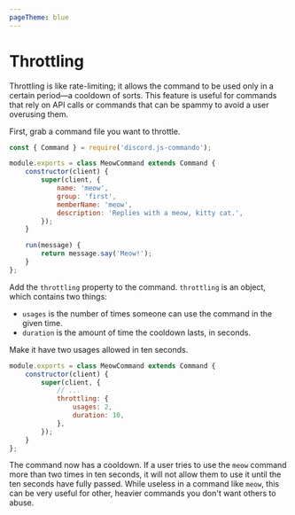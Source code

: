 ```yaml
---
pageTheme: blue
---
```


# Throttling

Throttling is like rate-limiting; it allows the command to be used only in a certain period—a cooldown of sorts. This feature is useful for commands that rely on API calls or commands that can be spammy to avoid a user overusing them.

First, grab a command file you want to throttle.

```js
const { Command } = require('discord.js-commando');

module.exports = class MeowCommand extends Command {
    constructor(client) {
        super(client, {
            name: 'meow',
            group: 'first',
            memberName: 'meow',
            description: 'Replies with a meow, kitty cat.',
        });
    }

    run(message) {
        return message.say('Meow!');
    }
};
```

Add the `throttling` property to the command. `throttling` is an object, which contains two things:

- `usages` is the number of times someone can use the command in the given time.
- `duration` is the amount of time the cooldown lasts, in seconds.

Make it have two usages allowed in ten seconds.

```js {5-8}
module.exports = class MeowCommand extends Command {
    constructor(client) {
        super(client, {
            // ...
            throttling: {
                usages: 2,
                duration: 10,
            },
        });
    }
};
```

The command now has a cooldown. If a user tries to use the `meow` command more than two times in ten seconds, it will not allow them to use it until the ten seconds have fully passed. While useless in a command like `meow`, this can be very useful for other, heavier commands you don't want others to abuse.
